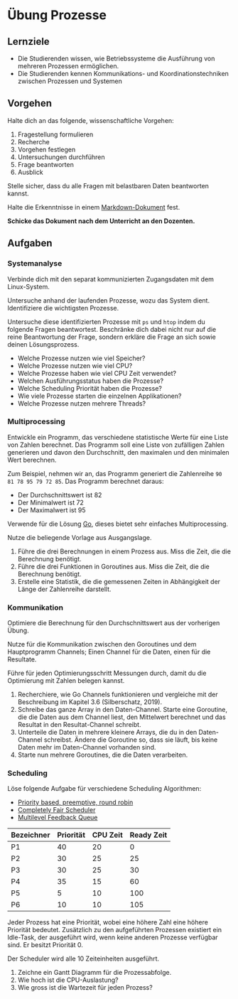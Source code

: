 # Übung Prozesse

## Lernziele

- Die Studierenden wissen, wie Betriebssysteme die Ausführung von mehreren Prozessen ermöglichen.
- Die Studierenden kennen Kommunikations- und Koordinationstechniken zwischen Prozessen und Systemen

## Vorgehen

Halte dich an das folgende, wissenschaftliche Vorgehen:

1. Fragestellung formulieren
2. Recherche
3. Vorgehen festlegen
4. Untersuchungen durchführen
5. Frage beantworten
6. Ausblick

Stelle sicher, dass du alle Fragen mit belastbaren Daten beantworten kannst.

Halte die Erkenntnisse in einem [Markdown-Dokument](https://www.markdownguide.org/) fest.

**Schicke das Dokument nach dem Unterricht an den Dozenten.**

## Aufgaben

### Systemanalyse

Verbinde dich mit den separat kommunizierten Zugangsdaten mit dem Linux-System.

Untersuche anhand der laufenden Prozesse, wozu das System dient.
Identifiziere die wichtigsten Prozesse.

Untersuche diese identifizierten Prozesse mit `ps` und `htop` indem du folgende Fragen beantwortest.
Beschränke dich dabei nicht nur auf die reine Beantwortung der Frage, sondern erkläre die Frage an sich sowie deinen
Lösungsprozess.

- Welche Prozesse nutzen wie viel Speicher?
- Welche Prozesse nutzen wie viel CPU?
- Welche Prozesse haben wie viel CPU Zeit verwendet?
- Welchen Ausführungsstatus haben die Prozesse?
- Welche Scheduling Priorität haben die Prozesse?
- Wie viele Prozesse starten die einzelnen Applikationen?
- Welche Prozesse nutzen mehrere Threads?

### Multiprocessing

Entwickle ein Programm, das verschiedene statistische Werte für eine Liste von Zahlen berechnet.
Das Programm soll eine Liste von zufälligen Zahlen generieren und davon den Durchschnitt, den maximalen und den
minimalen Wert berechnen.

Zum Beispiel, nehmen wir an, das Programm generiert die Zahlenreihe `90 81 78 95 79 72 85`.
Das Programm berechnet daraus:

- Der Durchschnittswert ist 82
- Der Minimalwert ist 72
- Der Maximalwert ist 95

Verwende für die Lösung [Go](https://go.dev/), dieses bietet sehr einfaches Multiprocessing.

Nutze die beliegende Vorlage aus Ausgangslage.

1. Führe die drei Berechnungen in einem Prozess aus. Miss die Zeit, die die Berechnung benötigt.
2. Führe die drei Funktionen in Goroutines aus. Miss die Zeit, die die Berechnung benötigt.
3. Erstelle eine Statistik, die die gemessenen Zeiten in Abhängigkeit der Länge der Zahlenreihe darstellt.

### Kommunikation

Optimiere die Berechnung für den Durchschnittswert aus der vorherigen Übung.

Nutze für die Kommunikation zwischen den Goroutines und dem Hauptprogramm Channels; Einen Channel für die Daten, einen
für die Resultate.

Führe für jeden Optimierungsschritt Messungen durch, damit du die Optimierung mit Zahlen belegen kannst.

1. Recherchiere, wie Go Channels funktionieren und vergleiche mit der Beschreibung im Kapitel 3.6 (Silberschatz, 2019).
2. Schreibe das ganze Array in den Daten-Channel. Starte eine Goroutine, die die Daten aus dem Channel liest, den
   Mittelwert
   berechnet und das Resultat in den Resultat-Channel schreibt.
3. Unterteile die Daten in mehrere kleinere Arrays, die du in den Daten-Channel schreibst. Ändere die Goroutine so, dass
   sie läuft, bis keine Daten mehr im Daten-Channel vorhanden sind.
4. Starte nun mehrere Goroutines, die die Daten verarbeiten.

### Scheduling

Löse folgende Aufgabe für verschiedene Scheduling Algorithmen:

- [Priority based, preemptive, round robin](https://en.wikipedia.org/wiki/Fixed-priority_pre-emptive_scheduling)
- [Completely Fair Scheduler](https://en.wikipedia.org/wiki/Completely_Fair_Scheduler)
- [Multilevel Feedback Queue](https://de.wikipedia.org/wiki/Multilevel_Feedback_Queue)

| Bezeichner | Priorität | CPU Zeit | Ready Zeit |
|------------|-----------|----------|------------|
| P1         | 40        | 20       | 0          |
| P2         | 30        | 25       | 25         |
| P3         | 30        | 25       | 30         |
| P4         | 35        | 15       | 60         |
| P5         | 5         | 10       | 100        |
| P6         | 10        | 10       | 105        |

Jeder Prozess hat eine Priorität, wobei eine höhere Zahl eine höhere Priorität bedeutet.
Zusätzlich zu den aufgeführten Prozessen existiert ein Idle-Task, der ausgeführt wird, wenn keine anderen Prozesse
verfügbar sind.
Er besitzt Priorität 0.

Der Scheduler wird alle 10 Zeiteinheiten ausgeführt.

1. Zeichne ein Gantt Diagramm für die Prozessabfolge.
2. Wie hoch ist die CPU-Auslastung?
3. Wie gross ist die Wartezeit für jeden Prozess?
